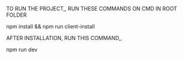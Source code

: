 TO RUN THE PROJECT,, RUN THESE COMMANDS ON CMD IN ROOT FOLDER

npm install && npm run client-install

AFTER INSTALLATION, RUN THIS COMMAND,,

npm run dev